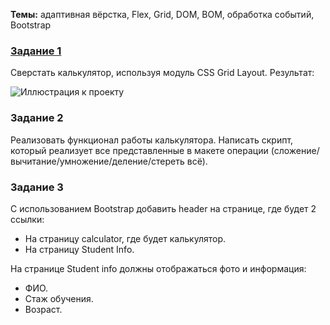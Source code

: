<b>Темы:</b> адаптивная вёрстка, Flex, Grid, DOM, BOM, обработка событий, Bootstrap

### [Задание 1](https://github.com/kvther1ne/Frontend-Bootcamp/tree/main/day03/chapter_1)
Сверстать калькулятор, используя модуль CSS Grid Layout. Результат:

![Иллюстрация к проекту](https://i.ibb.co/YDLrnnV/photo1713535138.jpg)

### Задание 2
Реализовать функционал работы калькулятора. Написать скрипт, который реализует все представленные в макете операции (сложение/вычитание/умножение/деление/стереть всё).

### Задание 3
С использованием Bootstrap добавить header на странице, где будет 2 ссылки: 
- На страницу calculator, где будет калькулятор. 
- На страницу Student Info.
  
На странице Student info должны отображаться фото и информация: 
- ФИО. 
- Стаж обучения. 
- Возраст.
